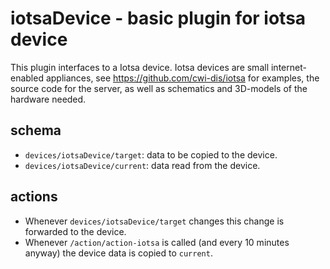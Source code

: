 # iotsaDevice - basic plugin for iotsa device

This plugin interfaces to a Iotsa device. 
Iotsa devices are small internet-enabled appliances, see  <https://github.com/cwi-dis/iotsa> for examples, the source code for the server, as well as schematics and 3D-models of the hardware needed.

## schema
* `devices/iotsaDevice/target`: data to be copied to the device.
* `devices/iotsaDevice/current`: data read from the device.

## actions

* Whenever `devices/iotsaDevice/target` changes this change is forwarded to the device.
* Whenever `/action/action-iotsa` is called (and every 10 minutes anyway) the device data is copied to `current`.
